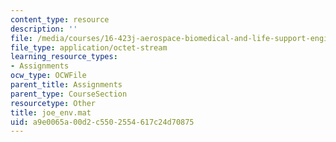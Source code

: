 ```yaml
---
content_type: resource
description: ''
file: /media/courses/16-423j-aerospace-biomedical-and-life-support-engineering-spring-2006/a9e0065a00d2c5502554617c24d70875_joe_env.mat
file_type: application/octet-stream
learning_resource_types:
- Assignments
ocw_type: OCWFile
parent_title: Assignments
parent_type: CourseSection
resourcetype: Other
title: joe_env.mat
uid: a9e0065a-00d2-c550-2554-617c24d70875
---
```

